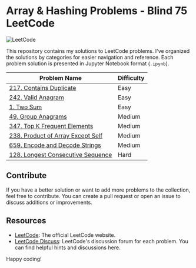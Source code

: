 # Array & Hashing Problems - Blind 75 LeetCode 
![LeetCode](https://img.shields.io/badge/LeetCode-Solutions-blue)

This repository contains my solutions to LeetCode problems. I've organized the solutions by categories for easier navigation and reference. Each problem solution is presented in Jupyter Notebook format (`.ipynb`).

| Problem Name                                    | Difficulty |
| ----------------------------------------------- | ---------- |
| [217. Contains Duplicate](https://github.com/mohsentabibian/LeetCode-Solutions/blob/main/01.%20Array%20Hashing/217.%20Contains%20Duplicate.ipynb)                            | Easy       |
| [242. Valid Anagram](https://github.com/mohsentabibian/LeetCode-Solutions/blob/main/01.%20Array%20Hashing/242.%20Valid%20Anagram.ipynb)                                      | Easy       |
| [1. Two Sum](https://github.com/mohsentabibian/LeetCode-Solutions/blob/main/01.%20Array%20Hashing/1.%20Two%20Sum.ipynb)                                                      | Easy       |
| [49. Group Anagrams](https://github.com/mohsentabibian/LeetCode-Solutions/blob/main/01.%20Array%20Hashing/49.%20Group%20Anagrams.ipynb)                                      | Medium     |
| [347. Top K Frequent Elements](https://github.com/mohsentabibian/LeetCode-Solutions/blob/main/01.%20Array%20Hashing/347.%20Top%20K%20Frequent%20Elements.ipynb)              | Medium     |
| [238. Product of Array Except Self](https://github.com/mohsentabibian/LeetCode-Solutions/blob/main/01.%20Array%20Hashing/238.%20Product%20of%20Array%20Except%20Self.ipynb)  | Medium     |
| [659. Encode and Decode Strings](https://github.com/mohsentabibian/LeetCode-Solutions/blob/main/01.%20Array%20Hashing/659.%20Encode%20and%20Decode%20Strings.ipynb)          | Medium     |
| [128. Longest Consecutive Sequence](https://github.com/mohsentabibian/LeetCode-Solutions/blob/main/01.%20Array%20Hashing/128.%20Longest%20Consecutive%20Sequence.ipynb)      | Hard       |

## Contribute

If you have a better solution or want to add more problems to the collection, feel free to contribute. You can create a pull request or open an issue to discuss additions or improvements.

## Resources

- [LeetCode](https://leetcode.com/): The official LeetCode website.
- [LeetCode Discuss](https://leetcode.com/discuss/): LeetCode's discussion forum for each problem. You can find helpful hints and discussions here.

Happy coding!
